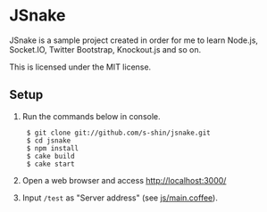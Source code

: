 
JSnake
======

JSnake is a sample project created in order for me to learn Node.js, Socket.IO, Twitter Bootstrap, Knockout.js and so on.

This is licensed under the MIT license.

Setup
-----

1. Run the commands below in console.

		$ git clone git://github.com/s-shin/jsnake.git
		$ cd jsnake
		$ npm install
		$ cake build
		$ cake start

2. Open a web browser and access <http://localhost:3000/>
3. Input `/test` as "Server address" (see [js/main.coffee](./tree/master/js/main.coffee)).